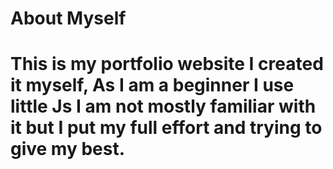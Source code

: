 # About Myself 

# This is my portfolio website I created it myself, As I am a beginner I use little Js I am not mostly familiar with it but I put my full effort and trying to give my best.
